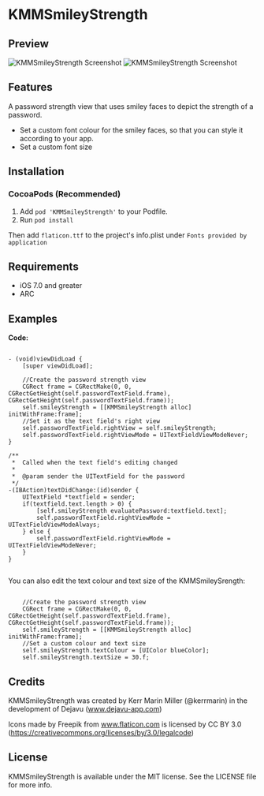 KMMSmileyStrength
=================

## Preview

![KMMSmileyStrength Screenshot](https://raw.githubusercontent.com/kerrmarin/KMMSmileyStrength/master/screenshots/strongpw.jpg)
![KMMSmileyStrength Screenshot](https://raw.githubusercontent.com/kerrmarin/KMMSmileyStrength/master/screenshots/weakpw.jpg)

## Features

A password strength view that uses smiley faces to depict the strength of a password.

* Set a custom font colour for the smiley faces, so that you can style it according to your app.
* Set a custom font size

## Installation

### CocoaPods (Recommended)

1. Add `pod 'KMMSmileyStrength'` to your Podfile.
2. Run `pod install`

Then add `flaticon.ttf` to the project's info.plist under `Fonts provided by application` 

## Requirements

- iOS 7.0 and greater
- ARC

## Examples

**Code:**

```objc

- (void)viewDidLoad {
    [super viewDidLoad];
    
    //Create the password strength view
    CGRect frame = CGRectMake(0, 0, CGRectGetHeight(self.passwordTextField.frame), CGRectGetHeight(self.passwordTextField.frame));
    self.smileyStrength = [[KMMSmileyStrength alloc] initWithFrame:frame];
    //Set it as the text field's right view
    self.passwordTextField.rightView = self.smileyStrength;
    self.passwordTextField.rightViewMode = UITextFieldViewModeNever;
}

/**
 *  Called when the text field's editing changed
 *
 *  @param sender the UITextField for the password
 */
-(IBAction)textDidChange:(id)sender {
    UITextField *textfield = sender;
    if(textfield.text.length > 0) {
        [self.smileyStrength evaluatePassword:textfield.text];
        self.passwordTextField.rightViewMode = UITextFieldViewModeAlways;
    } else {
        self.passwordTextField.rightViewMode = UITextFieldViewModeNever;
    }
}


```

You can also edit the text colour and text size of the KMMSmileySrength:

```objc

    //Create the password strength view
    CGRect frame = CGRectMake(0, 0, CGRectGetHeight(self.passwordTextField.frame), CGRectGetHeight(self.passwordTextField.frame));
    self.smileyStrength = [[KMMSmileyStrength alloc] initWithFrame:frame];
    //Set a custom colour and text size
    self.smileyStrength.textColour = [UIColor blueColor];
    self.smileyStrength.textSize = 30.f;

```


## Credits

KMMSmileyStrength was created by Kerr Marin Miller (@kerrmarin) in the development of Dejavu (www.dejavu-app.com)

Icons made by Freepik from www.flaticon.com is licensed by CC BY 3.0 (https://creativecommons.org/licenses/by/3.0/legalcode)

## License

KMMSmileyStrength is available under the MIT license. See the LICENSE file for more info.
